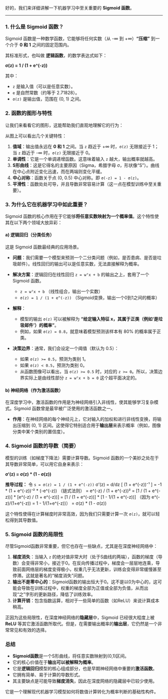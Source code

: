 好的，我们来详细讲解一下机器学习中至关重要的 **Sigmoid 函数**。

---

### 1. 什么是 Sigmoid 函数？

Sigmoid 函数是一种数学函数，它能够将任何实数（从 -∞ 到 +∞）**“压缩”** 到一个介于 **0 和 1** 之间的固定范围内。

其标准形式，也叫做 **逻辑函数**，的数学表达式如下：

**σ(z) = 1 / (1 + e^(-z))**

其中：
*   `z` 是输入值（可以是任意实数）。
*   `e` 是自然常数（约等于 2.71828）。
*   `σ(z)` 是输出值，范围在 (0, 1) 之间。

### 2. 函数的图形与特性

让我们来看看它的图形，这能帮助我们直观地理解它的行为：



从图上可以看出几个关键特性：

1.  **值域**：输出值永远在 **0 和 1** 之间。当 `z` 趋近于 +∞ 时，`σ(z)` 无限接近于 1；当 `z` 趋近于 -∞ 时，`σ(z)` 无限接近于 0。
2.  **单调性**：它是一个单调递增函数。这意味着输入 `z` 越大，输出概率就越高。
3.  **S形曲线**：这是它得名的主要原因（Sigma，希腊字母 σ，形状像“S”）。曲线在中心点附近变化迅速，而在两端则变化平缓。
4.  **中心对称**：函数关于点 (0, 0.5) 中心对称。即 `σ(-z) = 1 - σ(z)`。
5.  **平滑性**：函数处处可导，并且导数非常容易计算（这一点在模型训练中至关重要）。

### 3. 为什么它在机器学习中如此重要？

Sigmoid 函数的核心作用在于它能够**将任意实数映射为一个概率值**。这个特性使其在以下两个领域大放异彩：

#### a) 逻辑回归（分类任务）

这是 Sigmoid 函数最经典的应用场景。

*   **问题**：我们需要一个模型来预测一个二分类问题（例如，是否患病、是否是垃圾邮件）。线性回归的输出可以是任意实数，无法直接解释为概率。
*   **解决方案**：逻辑回归在线性回归 `z = wᵀx + b` 的输出之上，套用了一个 Sigmoid 函数。
    *   `z = wᵀx + b` （线性组合，输出一个实数）
    *   `σ(z) = 1 / (1 + e^(-z))` （Sigmoid变换，输出一个0到1之间的概率）

*   **解释**：
    *   模型的输出 `σ(z)` 可以被解释为 **“给定输入特征 x，其属于正类（例如‘是垃圾邮件’）的概率”**。
    *   例如，如果 `σ(z) = 0.8`，就意味着模型预测该样本有 80% 的概率属于正类。
*   **决策边界**：通常，我们会设定一个阈值（默认为 0.5）：
    *   如果 `σ(z) >= 0.5`，预测为类别 1。
    *   如果 `σ(z) < 0.5`，预测为类别 0。
    *   从函数图像可以看出，当 `σ(z) >= 0.5` 时，对应的 `z >= 0`。所以，决策边界实际上是由线性部分 `z = wᵀx + b = 0` 这个超平面决定的。

#### b) 神经网络（作为激活函数）

在深度学习中，激活函数的作用是为神经网络引入非线性，使其能够学习复杂模式。Sigmoid 函数曾是最早被广泛使用的激活函数之一。

*   **作用**：在神经网络的每个神经元上，它对输入的加权和进行非线性变换，将输出压缩到 (0, 1) 区间。这使得它特别适合用于**输出层**来表示概率（例如，图像分类中某个类别的置信度）。

### 4. Sigmoid 函数的导数（简要）

模型的训练（如梯度下降法）需要计算导数。Sigmoid 函数的一个美妙之处在于其导数非常简单，可以用它自身来表示：

**σ‘(z) = σ(z) * (1 - σ(z))**

**推导过程：**
令 `s = σ(z) = 1 / (1 + e^(-z))`
σ’(z) = d/dz [ (1 + e^(-z))⁻¹ ]
      = -1 * (1 + e^(-z))⁻² * (-e^(-z))  （链式法则）
      = e^(-z) / (1 + e^(-z))²
      = [1 / (1 + e^(-z))] * [e^(-z) / (1 + e^(-z))]
      = [1 / (1 + e^(-z))] * [1 - 1/(1 + e^(-z))]  （因为 e^(-z)/(1+e^(-z)) = 1 - 1/(1+e^(-z))）
      = σ(z) * (1 - σ(z))

这个特性使得在计算梯度时非常高效，因为我们只需要计算一次 `σ(z)`，就可以轻松得到其导数值。

### 5. Sigmoid 函数的局限性

尽管Sigmoid函数非常重要，但它也存在一些缺点，尤其是在深度神经网络中：

1.  **梯度消失**：当输入 `z` 的绝对值非常大时（处于S曲线的两端），函数的梯度（导数）会变得非常小，接近于0。在反向传播过程中，梯度会一层层地连乘，导致前面网络层的梯度变得极小，权重几乎无法更新，训练会变得非常缓慢甚至停滞。这就是著名的“梯度消失”问题。
2.  **输出不是零中心的**：Sigmoid函数的输出恒大于0。这不是以0为中心的，这可能会导致在训练过程中，权重的梯度全部为正值或全部为负值，从而出现“之”字形的更新路径，降低了训练效率。
3.  **计算开销**：包含指数运算，相对于一些简单的函数（如ReLU）来说计算成本稍高。

正因为这些局限性，在深度神经网络的**隐藏层**中，Sigmoid 已经很大程度上被 **ReLU** 等其它激活函数所取代。但是，在需要输出概率的**输出层**，它仍然是一个非常常见和有效的选择。

### 总结

*   **Sigmoid函数**是一个S形曲线，将任意实数映射到(0,1)区间。
*   它的核心价值在于**输出可以被解释为概率**。
*   它是**逻辑回归**模型的核心组成部分，也是早期神经网络中重要的**激活函数**。
*   它拥有简单、易于计算的导数形式。
*   其主要缺点是可能导致**梯度消失**，因此在深度网络的隐藏层中已较少使用。

它是一个理解现代机器学习模型如何将数值计算转化为概率判断的基础性构件。